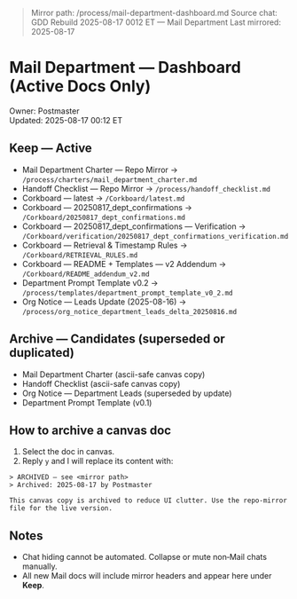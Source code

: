 > Mirror path: /process/mail-department-dashboard.md
> Source chat: GDD Rebuild 2025-08-17 0012 ET — Mail Department
> Last mirrored: 2025-08-17

# Mail Department — Dashboard (Active Docs Only)
Owner: Postmaster  
Updated: 2025-08-17 00:12 ET

## Keep — Active
- Mail Department Charter — Repo Mirror → `/process/charters/mail_department_charter.md`
- Handoff Checklist — Repo Mirror → `/process/handoff_checklist.md`
- Corkboard — latest → `/Corkboard/latest.md`
- Corkboard — 20250817_dept_confirmations → `/Corkboard/20250817_dept_confirmations.md`
- Corkboard — 20250817_dept_confirmations — Verification → `/Corkboard/verification/20250817_dept_confirmations_verification.md`
- Corkboard — Retrieval & Timestamp Rules → `/Corkboard/RETRIEVAL_RULES.md`
- Corkboard — README + Templates — v2 Addendum → `/Corkboard/README_addendum_v2.md`
- Department Prompt Template v0.2 → `/process/templates/department_prompt_template_v0_2.md`
- Org Notice — Leads Update (2025-08-16) → `/process/org_notice_department_leads_delta_20250816.md`

## Archive — Candidates (superseded or duplicated)
- Mail Department Charter (ascii-safe canvas copy)
- Handoff Checklist (ascii-safe canvas copy)
- Org Notice — Department Leads (superseded by update)
- Department Prompt Template (v0.1)

## How to archive a canvas doc
1) Select the doc in canvas.  
2) Reply `y` and I will replace its content with:
```
> ARCHIVED — see <mirror path>
> Archived: 2025-08-17 by Postmaster

This canvas copy is archived to reduce UI clutter. Use the repo‑mirror file for the live version.
```

## Notes
- Chat hiding cannot be automated. Collapse or mute non‑Mail chats manually.  
- All new Mail docs will include mirror headers and appear here under **Keep**.

